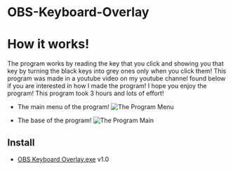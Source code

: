 # OBS-Keyboard-Overlay

# How it works!
The program works by reading the key that you click and showing you that key by turning the black keys into grey ones only when you click them! This program was made in a youtube video on my youtube channel found below if you are interested in how I made the program! I hope you enjoy the program! This program took 3 hours and lots of effort!

- The main menu of the program!
![The Program Menu](https://i.imgur.com/4b24VTP.png)

- The base of the program!
![The Program Main](https://i.imgur.com/xYv8JJm.png)

## Install
- [OBS Keyboard Overlay.exe]() v1.0
